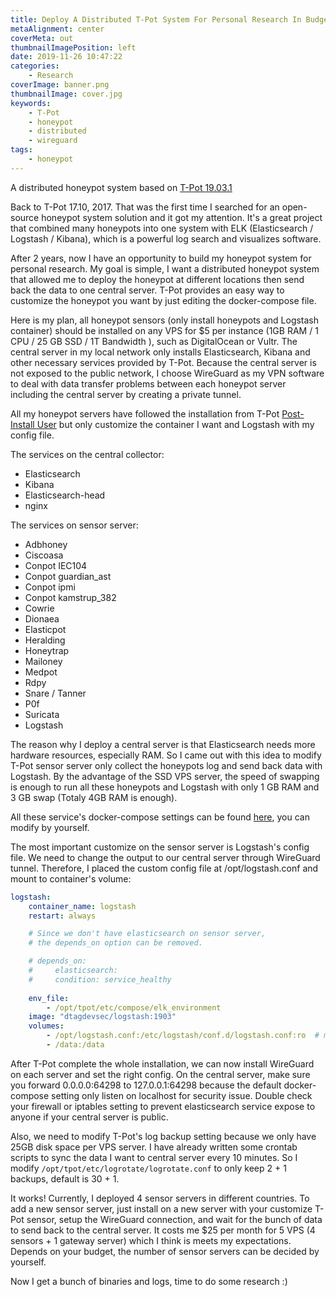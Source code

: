 ```yaml
---
title: Deploy A Distributed T-Pot System For Personal Research In Budget
metaAlignment: center
coverMeta: out
thumbnailImagePosition: left
date: 2019-11-26 10:47:22
categories:
    - Research
coverImage: banner.png
thumbnailImage: cover.jpg
keywords:
    - T-Pot
    - honeypot
    - distributed
    - wireguard
tags:
    - honeypot
---
```

A distributed honeypot system based on [T-Pot 19.03.1](https://github.com/dtag-dev-sec/tpotce)
<!-- more -->
Back to T-Pot 17.10, 2017. That was the first time I searched for an open-source honeypot system solution and it got my attention. It's a great project that combined many honeypots into one system with ELK (Elasticsearch / Logstash / Kibana), which is a powerful log search and visualizes software.

After 2 years, now I have an opportunity to build my honeypot system for personal research. My goal is simple, I want a distributed honeypot system that allowed me to deploy the honeypot at different locations then send back the data to one central server. T-Pot provides an easy way to customize the honeypot you want by just editing the docker-compose file.

Here is my plan, all honeypot sensors (only install honeypots and Logstash container) should be installed on any VPS for $5 per instance (1GB RAM / 1 CPU / 25 GB SSD / 1T Bandwidth ), such as DigitalOcean or Vultr. The central server in my local network only installs Elasticsearch, Kibana and other necessary services provided by T-Pot. Because the central server is not exposed to the public network, I choose WireGuard as my VPN software to deal with data transfer problems between each honeypot server including the central server by creating a private tunnel.

All my honeypot servers have followed the installation from T-Pot [Post-Install User](https://github.com/dtag-dev-sec/tpotce#postinstall) but only customize the container I want and Logstash with my config file.

The services on the central collector:
- Elasticsearch
- Kibana
- Elasticsearch-head
- nginx

The services on sensor server:
- Adbhoney
- Ciscoasa
- Conpot IEC104
- Conpot guardian_ast
- Conpot ipmi
- Conpot kamstrup_382
- Cowrie
- Dionaea
- Elasticpot
- Heralding
- Honeytrap
- Mailoney
- Medpot
- Rdpy
- Snare / Tanner
- P0f
- Suricata
- Logstash

The reason why I deploy a central server is that Elasticsearch needs more hardware resources, especially RAM. So I came out with this idea to modify T-Pot sensor server only collect the honeypots log and send back data with Logstash. By the advantage of the SSD VPS server, the speed of swapping is enough to run all these honeypots and Logstash with only 1 GB RAM and 3 GB swap (Totaly 4GB RAM is enough).

All these service's docker-compose settings can be found [here](https://github.com/dtag-dev-sec/tpotce/tree/master/etc/compose), you can modify by yourself.

The most important customize on the sensor server is Logstash's config file. We need to change the output to our central server through WireGuard tunnel. Therefore, I placed the custom config file at /opt/logstash.conf and mount to container's volume:
```yml
logstash:
    container_name: logstash
    restart: always

    # Since we don't have elasticsearch on sensor server,
    # the depends_on option can be removed.

    # depends_on:
    #     elasticsearch:
    #     condition: service_healthy
    
    env_file:
        - /opt/tpot/etc/compose/elk_environment
    image: "dtagdevsec/logstash:1903"
    volumes:
        - /opt/logstash.conf:/etc/logstash/conf.d/logstash.conf:ro  # mount custom logstash.conf
        - /data:/data
```

After T-Pot complete the whole installation, we can now install WireGuard on each server and set the right config. On the central server, make sure you forward 0.0.0.0:64298 to 127.0.0.1:64298 because the default docker-compose setting only listen on localhost for security issue. Double check your firewall or iptables setting to prevent elasticsearch service expose to anyone if your central server is public.

Also, we need to modify T-Pot's log backup setting because we only have 25GB disk space per VPS server. I have already written some crontab scripts to sync the data I want to central server every 10 minutes. So I modify `/opt/tpot/etc/logrotate/logrotate.conf` to only keep 2 + 1 backups, default is 30 + 1.

It works! Currently, I deployed 4 sensor servers in different countries. To add a new sensor server, just install on a new server with your customize T-Pot sensor, setup the WireGuard connection, and wait for the bunch of data to send back to the central server. It costs me $25 per month for 5 VPS (4 sensors + 1 gateway server) which I think is meets my expectations. Depends on your budget, the number of sensor servers can be decided by yourself.

Now I get a bunch of binaries and logs, time to do some research :)